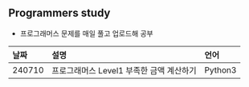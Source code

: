 ## Programmers study
- 프로그래머스 문제를 매일 풀고 업로드해 공부

|날짜|설명|언어|
|:---|:---|:---|
|240710|프로그래머스 Level1 부족한 금액 계산하기|Python3|
